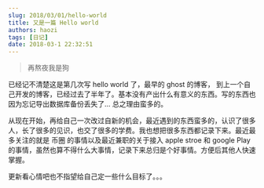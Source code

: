 ```yaml
---
slug: 2018/03/01/hello-world
title: 又是一篇 Hello world
authors: haozi
tags: [日记]
date: 2018-03-1 22:32:51
---
```


> 再熬夜我是狗

已经记不清楚这是第几次写 hello world 了，最早的 ghost 的博客， 到上一个自己开发的博客，已经过去了半年了。基本没有产出什么有意义的东西。写的东西也因为忘记导出数据库备份丢失了...  总之理由蛮多的。   


从现在开始，再给自己一次改过自新的机会，最近遇到的东西蛮多的，认识了很多人，长了很多的见识，也交了很多的学费。我也想把很多东西都记录下来。最近最多关注的就是 币圈 的事情以及最近兼职的关于接入 apple stroe 和 google Play 的事情，虽然也算不得什么大事情，记录下来总归是个好事情。方便后其他人快速掌握。   

更新看心情吧也不指望给自己定一些什么目标了。。。  

<!--truncate-->
